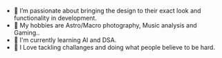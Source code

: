 - 👋  I’m passionate about bringing the design to their exact look and functionality in development.
- 👀 My hobbies are Astro/Macro photography, Music analysis and Gaming..
- 🌱 I'm currently learning AI and DSA.
- 💞️ I Love tackling challanges and doing what people believe to be hard.

<!---
Gauravmadhukarkhandekar/Gauravmadhukarkhandekar is a ✨ special ✨ repository because its `README.md` (this file) appears on your GitHub profile.
You can click the Preview link to take a look at your changes.
--->
